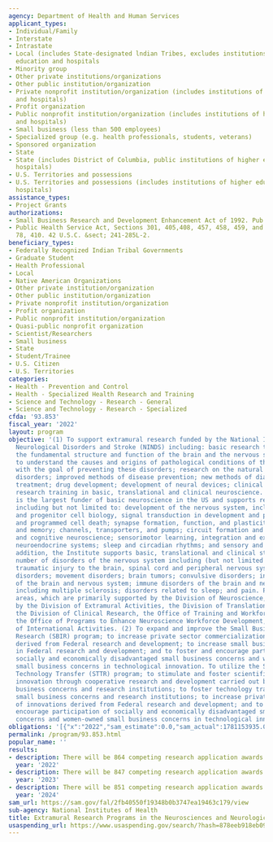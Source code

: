 ```yaml
---
agency: Department of Health and Human Services
applicant_types:
- Individual/Family
- Interstate
- Intrastate
- Local (includes State-designated lndian Tribes, excludes institutions of higher
  education and hospitals
- Minority group
- Other private institutions/organizations
- Other public institution/organization
- Private nonprofit institution/organization (includes institutions of higher education
  and hospitals)
- Profit organization
- Public nonprofit institution/organization (includes institutions of higher education
  and hospitals)
- Small business (less than 500 employees)
- Specialized group (e.g. health professionals, students, veterans)
- Sponsored organization
- State
- State (includes District of Columbia, public institutions of higher education and
  hospitals)
- U.S. Territories and possessions
- U.S. Territories and possessions (includes institutions of higher education and
  hospitals)
assistance_types:
- Project Grants
authorizations:
- Small Business Research and Development Enhancement Act of 1992. Pub. L. 102, 564.
- Public Health Service Act, Sections 301, 405,408, 457, 458, 459, and 487. Pub. L.
  78, 410. 42 U.S.C. &sect; 241-285L-2.
beneficiary_types:
- Federally Recognized Indian Tribal Governments
- Graduate Student
- Health Professional
- Local
- Native American Organizations
- Other private institution/organization
- Other public institution/organization
- Private nonprofit institution/organization
- Profit organization
- Public nonprofit institution/organization
- Quasi-public nonprofit organization
- Scientist/Researchers
- Small business
- State
- Student/Trainee
- U.S. Citizen
- U.S. Territories
categories:
- Health - Prevention and Control
- Health - Specialized Health Research and Training
- Science and Technology - Research - General
- Science and Technology - Research - Specialized
cfda: '93.853'
fiscal_year: '2022'
layout: program
objective: '(1) To support extramural research funded by the National Institute of
  Neurological Disorders and Stroke (NINDS) including: basic research that explores
  the fundamental structure and function of the brain and the nervous system; research
  to understand the causes and origins of pathological conditions of the nervous system
  with the goal of preventing these disorders; research on the natural course of neurological
  disorders; improved methods of disease prevention; new methods of diagnosis and
  treatment; drug development; development of neural devices; clinical trials; and
  research training in basic, translational and clinical neuroscience. The Institute
  is the largest funder of basic neuroscience in the US and supports research on topics
  including but not limited to: development of the nervous system, including neurogenesis
  and progenitor cell biology, signal transduction in development and plasticity,
  and programmed cell death; synapse formation, function, and plasticity;  learning
  and memory; channels, transporters, and pumps; circuit formation and modulation;  behavioral
  and cognitive neuroscience; sensorimotor learning, integration and executive function;
  neuroendocrine systems; sleep and circadian rhythms; and sensory and motor systems.  In
  addition, the Institute supports basic, translational and clinical studies on a
  number of disorders of the nervous system including (but not limited to): stroke;
  traumatic injury to the brain, spinal cord and peripheral nervous system; neurodegenerative
  disorders; movement disorders; brain tumors; convulsive disorders; infectious disorders
  of the brain and nervous system; immune disorders of the brain and nervous system,
  including multiple sclerosis; disorders related to sleep; and pain. Programmatic
  areas, which are primarily supported by the Division of Neuroscience, are also supported
  by the Division of Extramural Activities, the Division of Translational Research,
  the Division of Clinical Research, the Office of Training and Workforce Development,
  the Office of Programs to Enhance Neuroscience Workforce Development, and the Office
  of International Activities. (2) To expand and improve the Small Business Innovation
  Research (SBIR) program; to increase private sector commercialization of innovations
  derived from Federal research and development; to increase small business participation
  in Federal research and development; and to foster and encourage participation of
  socially and economically disadvantaged small business concerns and women-owned
  small business concerns in technological innovation. To utilize the Small Business
  Technology Transfer (STTR) program; to stimulate and foster scientific and technological
  innovation through cooperative research and development carried out between small
  business concerns and research institutions; to foster technology transfer between
  small business concerns and research institutions; to increase private sector commercialization
  of innovations derived from Federal research and development; and to foster and
  encourage participation of socially and economically disadvantaged small business
  concerns and women-owned small business concerns in technological innovation.'
obligations: '[{"x":"2022","sam_estimate":0.0,"sam_actual":1781153935.0,"usa_spending_actual":1829037884.67},{"x":"2023","sam_estimate":1797209909.0,"sam_actual":0.0,"usa_spending_actual":1463337406.16},{"x":"2024","sam_estimate":1953973055.0,"sam_actual":0.0,"usa_spending_actual":0.0}]'
permalink: /program/93.853.html
popular_name: ''
results:
- description: There will be 864 competing research application awards made.
  year: '2022'
- description: There will be 847 competing research application awards made.
  year: '2023'
- description: There will be 851 competing research application awards made.
  year: '2024'
sam_url: https://sam.gov/fal/2fb40550f19348b0b3747ea19463c179/view
sub-agency: National Institutes of Health
title: Extramural Research Programs in the Neurosciences and Neurological Disorders
usaspending_url: https://www.usaspending.gov/search/?hash=878eeb918eb09df8a5a71ecd23f4a748
---
```

